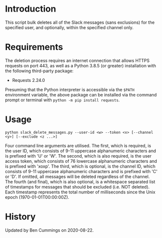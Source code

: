 # Introduction

This script bulk deletes all of the Slack messages (sans exclusions) for the specified user, and optionally, within the specified channel only.


# Requirements

The deletion process requires an internet connection that allows HTTPS requests on port 443, as well as a Python 3.8.5 (or greater) installation with the following third-party package:

* Requests 2.24.0

Presuming that the Python interpreter is accessible via the `$PATH` environment variable, the above package can be installed via the command prompt or terminal with `python -m pip install requests`.


# Usage

`python slack_delete_messages.py --user-id <w> --token <x> [--channel <y>] [--exclude <z ...>]`

Four command line arguments are utilised. The first, which is required, is the user ID, which consists of 9-11 uppercase alphanumeric characters and is prefixed with 'U' or 'W'. The second, which is also required, is the user access token, which consists of 76 lowercase alphanumeric characters and is prefixed with 'xoxp'. The third, which is optional, is the channel ID, which consists of 9-11 uppercase alphanumeric characters and is prefixed with 'C' or 'D'. If omitted, all messages will be deleted regardless of the channel. The fourth (and final), which is also optional, is a whitespace separated list of timestamps for messages that should be excluded (i.e. NOT deleted). Each timestamp represents the total number of milliseconds since the Unix epoch (1970-01-01T00:00:00Z).


# History

Updated by Ben Cummings on 2020-08-22.